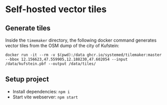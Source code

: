 # Self-hosted vector tiles

## Generate tiles

Inside the `timemaker` directory, the following docker command generates vector tiles from the OSM dump of the city of Kufstein:

```
docker run -it --rm -v $(pwd):/data ghcr.io/systemed/tilemaker:master --bbox 12.156623,47.559905,12.188230,47.602054 --input /data/kufstein.pbf --output /data/tiles/
```

## Setup project

 - Install dependencies: `npm i`
 - Start vite webserver: `npm start`
